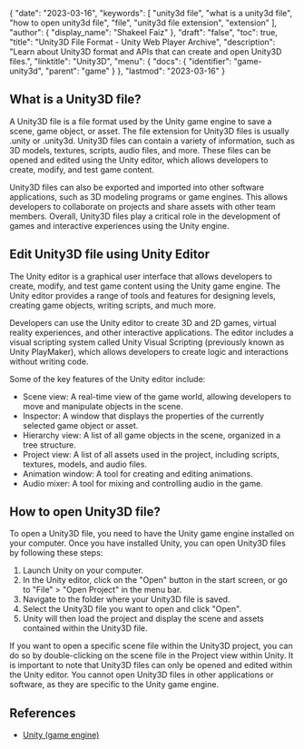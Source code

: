 {
  "date": "2023-03-16",
  "keywords": [
    "unity3d file",
    "what is a unity3d file",
    "how to open unity3d file",
    "file",
    "unity3d file extension",
    "extension"
  ],
  "author": {
    "display_name": "Shakeel Faiz"
  },
  "draft": "false",
  "toc": true,
  "title": "Unity3D File Format - Unity Web Player Archive",
  "description": "Learn about Unity3D format and APIs that can create and open Unity3D files.",
  "linktitle": "Unity3D",
  "menu": {
    "docs": {
      "identifier": "game-unity3d",
      "parent": "game"
    }
  },
  "lastmod": "2023-03-16"
}

## What is a Unity3D file?

A Unity3D file is a file format used by the Unity game engine to save a scene, game object, or asset. The file extension for Unity3D files is usually .unity or .unity3d. Unity3D files can contain a variety of information, such as 3D models, textures, scripts, audio files, and more. These files can be opened and edited using the Unity editor, which allows developers to create, modify, and test game content.

Unity3D files can also be exported and imported into other software applications, such as 3D modeling programs or game engines. This allows developers to collaborate on projects and share assets with other team members. Overall, Unity3D files play a critical role in the development of games and interactive experiences using the Unity engine.

## Edit Unity3D file using Unity Editor

The Unity editor is a graphical user interface that allows developers to create, modify, and test game content using the Unity game engine. The Unity editor provides a range of tools and features for designing levels, creating game objects, writing scripts, and much more.

Developers can use the Unity editor to create 3D and 2D games, virtual reality experiences, and other interactive applications. The editor includes a visual scripting system called Unity Visual Scripting (previously known as Unity PlayMaker), which allows developers to create logic and interactions without writing code.

Some of the key features of the Unity editor include:

- Scene view: A real-time view of the game world, allowing developers to move and manipulate objects in the scene.
- Inspector: A window that displays the properties of the currently selected game object or asset.
- Hierarchy view: A list of all game objects in the scene, organized in a tree structure.
- Project view: A list of all assets used in the project, including scripts, textures, models, and audio files.
- Animation window: A tool for creating and editing animations.
- Audio mixer: A tool for mixing and controlling audio in the game.

## How to open Unity3D file?

To open a Unity3D file, you need to have the Unity game engine installed on your computer. Once you have installed Unity, you can open Unity3D files by following these steps:

1. Launch Unity on your computer.
2. In the Unity editor, click on the "Open" button in the start screen, or go to "File" > "Open Project" in the menu bar.
3. Navigate to the folder where your Unity3D file is saved.
4. Select the Unity3D file you want to open and click "Open".
5. Unity will then load the project and display the scene and assets contained within the Unity3D file.

If you want to open a specific scene file within the Unity3D project, you can do so by double-clicking on the scene file in the Project view within Unity. It is important to note that Unity3D files can only be opened and edited within the Unity editor. You cannot open Unity3D files in other applications or software, as they are specific to the Unity game engine.

## References
* [Unity (game engine)](https://en.wikipedia.org/wiki/Unity_(game_engine))
